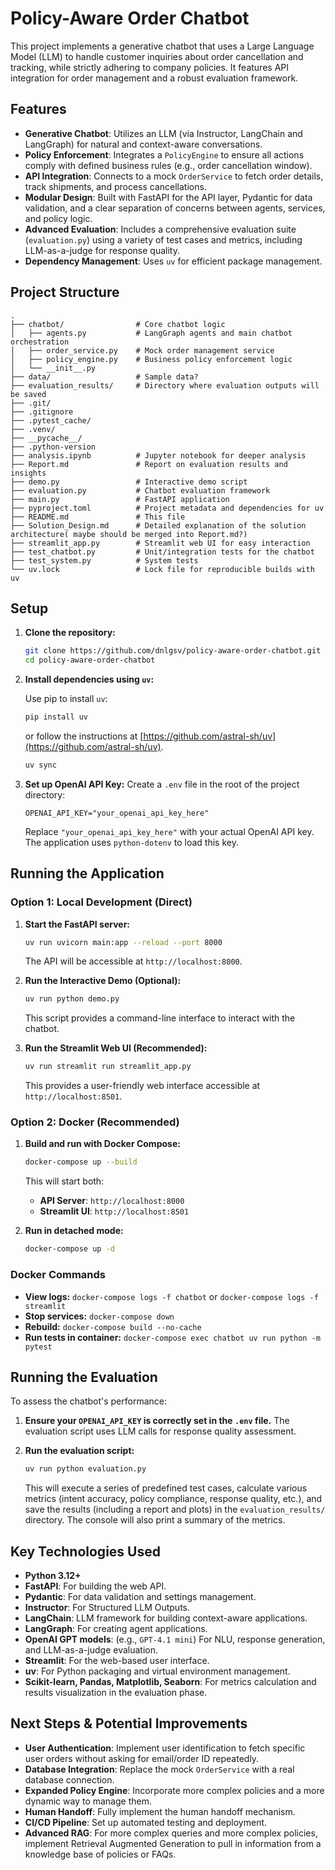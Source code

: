 # Policy-Aware Order Chatbot

This project implements a generative chatbot that uses a Large Language Model (LLM) to handle customer inquiries about order cancellation and tracking, while strictly adhering to company policies. It features API integration for order management and a robust evaluation framework.

## Features

-   **Generative Chatbot**: Utilizes an LLM (via Instructor, LangChain and LangGraph) for natural and context-aware conversations.
-   **Policy Enforcement**: Integrates a `PolicyEngine` to ensure all actions comply with defined business rules (e.g., order cancellation window).
-   **API Integration**: Connects to a mock `OrderService` to fetch order details, track shipments, and process cancellations.
-   **Modular Design**: Built with FastAPI for the API layer, Pydantic for data validation, and a clear separation of concerns between agents, services, and policy logic.
-   **Advanced Evaluation**: Includes a comprehensive evaluation suite (`evaluation.py`) using a variety of test cases and metrics, including LLM-as-a-judge for response quality.
-   **Dependency Management**: Uses `uv` for efficient package management.

## Project Structure

```
.
├── chatbot/                # Core chatbot logic
│   ├── agents.py           # LangGraph agents and main chatbot orchestration
│   ├── order_service.py    # Mock order management service
│   ├── policy_engine.py    # Business policy enforcement logic
│   └── __init__.py
├── data/                   # Sample data?
├── evaluation_results/     # Directory where evaluation outputs will be saved
├── .git/
├── .gitignore
├── .pytest_cache/
├── .venv/
├── __pycache__/
├── .python-version
├── analysis.ipynb          # Jupyter notebook for deeper analysis
├── Report.md               # Report on evaluation results and insights
├── demo.py                 # Interactive demo script
├── evaluation.py           # Chatbot evaluation framework
├── main.py                 # FastAPI application
├── pyproject.toml          # Project metadata and dependencies for uv
├── README.md               # This file
├── Solution_Design.md      # Detailed explanation of the solution architecture( maybe should be merged into Report.md?)
├── streamlit_app.py        # Streamlit web UI for easy interaction
├── test_chatbot.py         # Unit/integration tests for the chatbot
├── test_system.py          # System tests
└── uv.lock                 # Lock file for reproducible builds with uv
```

## Setup

1.  **Clone the repository:**
    ```bash
    git clone https://github.com/dnlgsv/policy-aware-order-chatbot.git
    cd policy-aware-order-chatbot
    ```

2.  **Install dependencies using `uv`:**

    Use pip to install `uv`:
    ```bash
    pip install uv
    ```
    or follow the instructions at [https://github.com/astral-sh/uv](https://github.com/astral-sh/uv).
    ```bash
    uv sync
    ```

3.  **Set up OpenAI API Key:**
    Create a `.env` file in the root of the project directory:
    ```
    OPENAI_API_KEY="your_openai_api_key_here"
    ```
    Replace `"your_openai_api_key_here"` with your actual OpenAI API key. The application uses `python-dotenv` to load this key.

## Running the Application

### Option 1: Local Development (Direct)

1.  **Start the FastAPI server:**
    ```bash
    uv run uvicorn main:app --reload --port 8000
    ```
    The API will be accessible at `http://localhost:8000`.

2.  **Run the Interactive Demo (Optional):**
    ```bash
    uv run python demo.py
    ```
    This script provides a command-line interface to interact with the chatbot.

3.  **Run the Streamlit Web UI (Recommended):**
    ```bash
    uv run streamlit run streamlit_app.py
    ```
    This provides a user-friendly web interface accessible at `http://localhost:8501`.

### Option 2: Docker (Recommended)

1.  **Build and run with Docker Compose:**
    ```bash
    docker-compose up --build
    ```
    This will start both:
    - **API Server**: `http://localhost:8000`
    - **Streamlit UI**: `http://localhost:8501`

2.  **Run in detached mode:**
    ```bash
    docker-compose up -d
    ```

### Docker Commands

- **View logs:** `docker-compose logs -f chatbot` or `docker-compose logs -f streamlit`
- **Stop services:** `docker-compose down`
- **Rebuild:** `docker-compose build --no-cache`
- **Run tests in container:** `docker-compose exec chatbot uv run python -m pytest`

## Running the Evaluation

To assess the chatbot's performance:

1.  **Ensure your `OPENAI_API_KEY` is correctly set in the `.env` file.** The evaluation script uses LLM calls for response quality assessment.

2.  **Run the evaluation script:**
    ```bash
    uv run python evaluation.py
    ```
    This will execute a series of predefined test cases, calculate various metrics (intent accuracy, policy compliance, response quality, etc.), and save the results (including a report and plots) in the `evaluation_results/` directory. The console will also print a summary of the metrics.

## Key Technologies Used

-   **Python 3.12+**
-   **FastAPI**: For building the web API.
-   **Pydantic**: For data validation and settings management.
-   **Instructor**: For Structured LLM Outputs.
-   **LangChain**: LLM framework for building context-aware applications.
-   **LangGraph**: For creating agent applications.
-   **OpenAI GPT models**: (e.g., `GPT-4.1 mini`) For NLU, response generation, and LLM-as-a-judge evaluation.
-   **Streamlit**: For the web-based user interface.
-   **uv**: For Python packaging and virtual environment management.
-   **Scikit-learn, Pandas, Matplotlib, Seaborn**: For metrics calculation and results visualization in the evaluation phase.

## Next Steps & Potential Improvements

-   **User Authentication**: Implement user identification to fetch specific user orders without asking for email/order ID repeatedly.
-   **Database Integration**: Replace the mock `OrderService` with a real database connection.
-   **Expanded Policy Engine**: Incorporate more complex policies and a more dynamic way to manage them.
-   **Human Handoff**: Fully implement the human handoff mechanism.
-   **CI/CD Pipeline**: Set up automated testing and deployment.
-   **Advanced RAG**: For more complex queries and more complex policies, implement Retrieval Augmented Generation to pull in information from a knowledge base of policies or FAQs.
